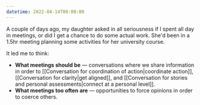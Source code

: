 ```yaml
---
datetime: 2022-04-14T00:00:00
---
```

A couple of days ago, my daughter asked in all seriousness if I spent all day in meetings, or did I get a chance to do some actual work. She'd been in a 1.5hr meeting planning some activities for her university course.

It led me to think:

- **What meetings should be** — conversations where we share information in order to [[Conversation for coordination of action|coordinate action]], [[Conversation for clarity|get aligned]], and [[Conversation for stories and personal assessments|connect at a personal level]].
- **What meetings too often are** — opportunities to force opinions in order to coerce others.
